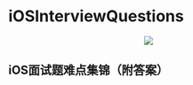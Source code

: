 # iOSInterviewQuestions
<div align= center>
<img src = "https://github.com/LiuFuBo/iOSInterviewQuestions/raw/master/Imgs/cover.jpeg"/>
</div>

## iOS面试题难点集锦（附答案）

